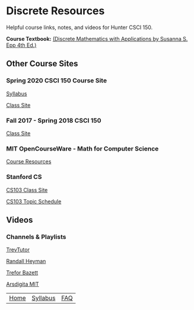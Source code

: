 # Discrete Resources
Helpful course links, notes, and videos for Hunter CSCI 150.

**Course Textbook:** [(Discrete Mathematics with Applications by Susanna S. Epp 4th Ed.)](https://drive.google.com/file/d/1aoWqtGtqdoMbh5J1GQx9DrNoeTo-II7U/view?usp=sharing)

## Other Course Sites

### Spring 2020 CSCI 150  Course Site
[Syllabus](http://www.cs.hunter.cuny.edu/~eschweit/150stuff/sylb.pdf)

[Class Site](http://www.cs.hunter.cuny.edu/~eschweit/150stuff/150.html)

### Fall 2017 - Spring 2018 CSCI 150  
[Class Site](http://www.cs.hunter.cuny.edu/~saad/courses/dm/)

### MIT OpenCourseWare - Math for Computer Science
[Course Resources](https://ocw.mit.edu/courses/electrical-engineering-and-computer-science/6-042j-mathematics-for-computer-science-spring-2015/resource-index/)

### Stanford CS
[CS103 Class Site](http://web.stanford.edu/class/archive/cs/cs103/cs103.1184/)

[CS103 Topic Schedule](http://web.stanford.edu/class/archive/cs/cs103/cs103.1184/handouts/010%20Syllabus.pdf)

## Videos

### Channels & Playlists
[TrevTutor](https://www.youtube.com/playlist?list=PLDDGPdw7e6Ag1EIznZ-m-qXu4XX3A0cIz)

[Randall Heyman](https://www.youtube.com/channel/UCmtelDcX6c-xSTyX6btx0Cw/videos)

[Trefor Bazett](https://www.youtube.com/watch?v=rdXw7Ps9vxc&list=PLHXZ9OQGMqxersk8fUxiUMSIx0DBqsKZS)


[Arsdigita MIT](https://www.youtube.com/watch?v=h_9WjWENWV8&list=PL3o9D4Dl2FJ9q0_gtFXPh_H4POI5dK0yG)

||||
|:--:|:--:|:--:|
| [Home](/) | [Syllabus](/syllabus) |  [FAQ](/faq) |
